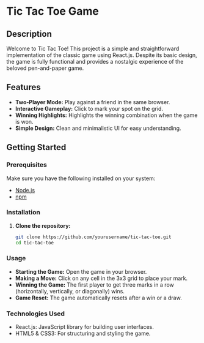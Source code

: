 # Tic Tac Toe Game

## Description

Welcome to Tic Tac Toe! This project is a simple and straightforward implementation of the classic game using React.js. Despite its basic design, the game is fully functional and provides a nostalgic experience of the beloved pen-and-paper game.

## Features

- **Two-Player Mode:** Play against a friend in the same browser.
- **Interactive Gameplay:** Click to mark your spot on the grid.
- **Winning Highlights:** Highlights the winning combination when the game is won.
- **Simple Design:** Clean and minimalistic UI for easy understanding.

## Getting Started

### Prerequisites

Make sure you have the following installed on your system:

- [Node.js](https://nodejs.org/)
- [npm](https://www.npmjs.com/)

### Installation

1. **Clone the repository:**

   ```bash
   git clone https://github.com/yourusername/tic-tac-toe.git
   cd tic-tac-toe

### Usage
- **Starting the Game:** Open the game in your browser.
- **Making a Move:** Click on any cell in the 3x3 grid to place your mark.
- **Winning the Game:** The first player to get three marks in a row (horizontally, vertically, or diagonally) wins.
- **Game Reset:** The game automatically resets after a win or a draw.  
### Technologies Used
- React.js: JavaScript library for building user interfaces.
- HTML5 & CSS3: For structuring and styling the game.
